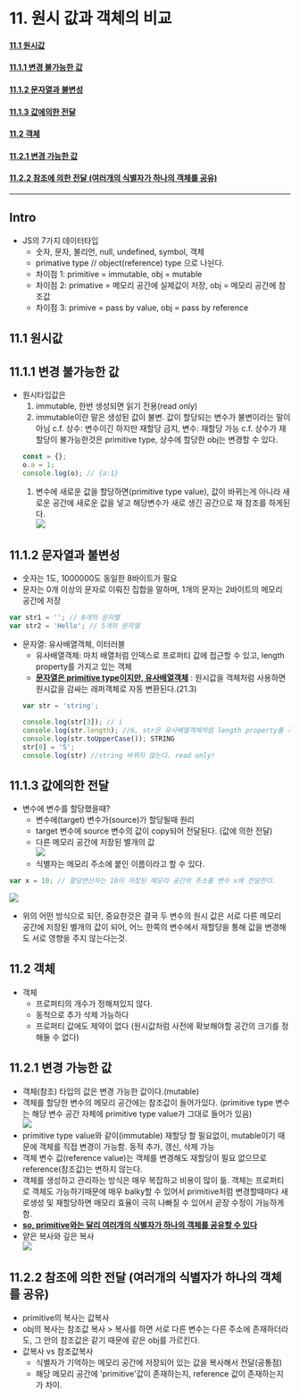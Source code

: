 # 11. 원시 값과 객체의 비교
#### [11.1 원시값](#111-원시값-1)
#### [11.1.1 변경 불가능한 값](#1111-변경-불가능한-값-1)
#### [11.1.2 문자열과 불변성](#1112-문자열과-불변성-1)
#### [11.1.3 값에의한 전달](#1113-값에의한-전달-1)
#### [11.2 객체](#112-객체-1)
#### [11.2.1 변경 가능한 값](#1121-변경-가능한-값-1)
#### [11.2.2 참조에 의한 전달 (여러개의 식별자가 하나의 객체를 공유)](#1122-참조에-의한-전달-여러개의-식별자가-하나의-객체를-공유-1)
<hr>

## Intro
- JS의 7가지 데이터타입
  - 숫자, 문자, 불리언, null, undefined, symbol, 객체
  - primative type // object(reference) type 으로 나뉜다.
  - 차이점 1: primitive = immutable, obj = mutable
  - 차이점 2: primative = 메모리 공간에 실제값이 저장, obj = 메모리 공간에 참조값
  - 차이점 3: primive = pass by value, obj = pass by reference
  
## 11.1 원시값
## 11.1.1 변경 불가능한 값
- 원시타입값은
   1. immutable, 한번 생성되면 읽기 전용(read only)
   2. immutable이란 말은 생성된 값이 불변. 값이 할당되는 변수가 불변이라는 말이 아님
   c.f. 상수: 변수이긴 하지만 재할당 금지, 변수: 재할당 가능
   c.f. 상수가 재할당이 불가능한것은 primitive type, 상수에 할당한 obj는 변경할 수 있다.
   ```js
   const = {};
   o.a = 1;
   console.log(o); // {a:1}
   ```
   1. 변수에 새로운 값을 할당하면(primitive type value), 값이 바뀌는게 아니라 새로운 공간에 새로운 값을 넣고 해당변수가 새로 생긴 공간으로 재 참조를 하게된다.  
   ![](img/2021-02-05-11-05-52.png)

## 11.1.2 문자열과 불변성
- 숫자는 1도, 1000000도 동일한 8바이트가 필요
- 문자는 0개 이상의 문자로 이뤄진 집합을 말하며, 1개의 문자는 2바이트의 메모리 공간에 저장
```js
var str1 = ''; // 0개의 문자열
var str2 = 'Hello'; // 5개의 문자열
```
- 문자열: 유사배열객체, 이터러블
  - 유사배열객체: 마치 배열처럼 인덱스로 프로퍼티 값에 접근할 수 있고, length property를 가지고 있는 객체
  - **<u>문자열은 primitive type이지만, 유사배열객체</u>** : 원시값을 객체처럼 사용하면 원시값을 감싸는 래퍼객체로 자동 변환된다.(21.3)
  ```js
  var str = 'string';

  console.log(str[3]); // i
  console.log(str.length); //6, str은 유사배열객체처럼 length property를 가짐
  console.log(str.toUpperCase()); STRING
  str[0] = 'S';
  console.log(str) //string 바뀌지 않는다. read only!
  ```

## 11.1.3 값에의한 전달
- 변수에 변수를 할당했을때?
  - 변수에(target) 변수가(source)가 할당될때 원리
  - target 변수에 source 변수의 값이 copy되어 전달된다. (값에 의한 전달)
  - 다른 메모리 공간에 저장된 별개의 값  
![](img/2021-02-05-11-31-54.png)
  - 식별자는 메모리 주소에 붙인 이름이라고 할 수 있다.
```js
var x = 10; // 할당연산자는 10이 저장된 메모리 공간의 주소를 변수 x에 전달한다.
```
![](img/2021-02-05-12-13-45.png)
- 위의 어떤 방식으로 되던, 중요한것은 결국 두 변수의 원시 값은 서로 다른 메모리 공간에 저장된 별개의 값이 되어, 어느 한쪽의 변수에서 재할당을 통해 값을 변경해도 서로 영향을 주지 않는다는것.

## 11.2 객체
- 객체
  - 프로퍼티의 개수가 정해져있지 않다.
  - 동적으로 추가 삭제 가능하다
  - 프로퍼티 값에도 제약이 없다 (원시값처럼 사전에 확보해야할 공간의 크기를 정해둘 수 없다)

## 11.2.1 변경 가능한 값
- 객체(참조) 타입의 값은 변경 가능한 값이다.(mutable)
- 객체를 할당한 변수의 메모리 공간에는 참조값이 들어가있다. (primitive type 변수는 해당 변수 공간 자체에 primitive type value가 그대로 들어가 있음)  
![](img/2021-02-05-12-23-03.png)
- primitive type value와 같이(immutable) 재할당 할 필요없이, mutable이기 때문에 객체를 직접 변경이 가능함. 동적 추가, 갱신, 삭제 가능
- 객체 변수 값(reference value)는 객체를 변경해도 재할당이 필요 없으므로 reference(참조값)는 변하지 않는다.
- 객체를 생성하고 관리하는 방식은 매우 복잡하고 비용이 많이 듦. 객체는 프로퍼티로 객체도 가능하기때문에 매우 balky할 수 있어서 primitive처럼 변경할때마다 새로생성 및 재할당하면 매모리 효율이 극히 나빠질 수 있어서 곧장 수정이 가능하게 함.
- **<u>so, primitive와는 달리 여러개의 식별자가 하나의 객체를 공유할 수 있다</u>**
- 얕은 복사와 깊은 복사  
![](img/2021-02-05-12-43-42.png)

## 11.2.2 참조에 의한 전달 (여러개의 식별자가 하나의 객체를 공유)
- primitive의 복사는 값복사
- obj의 복사는 참조값 복사 > 복사를 하면 서로 다른 변수는 다른 주소에 존재하더라도, 그 안의 참조값은 같기 때문에 같은 obj를 가르킨다.
- 값복사 vs 참조값복사
  - 식별자가 기억하는 메모리 공간에 저장되어 있는 값을 복사해서 전달(공통점)
  - 해당 메모리 공간에 'primitive'값이 존재하는지, reference 값이 존재하는지가 차이.